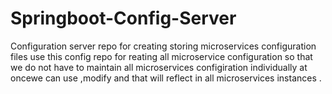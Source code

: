 # Springboot-Config-Server
Configuration server repo for creating storing microservices configuration files
use this config repo for reating all microservice configuration 
so that we do not have to maintain all microservices configiration individually at oncewe can use ,modify and that will reflect 
in all microservices instances .
